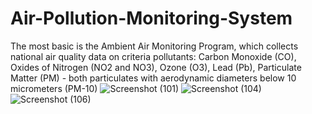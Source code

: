 # Air-Pollution-Monitoring-System
The most basic is the Ambient Air Monitoring Program, which collects national air quality data on criteria pollutants: Carbon Monoxide (CO), Oxides of Nitrogen (NO2 and NO3), Ozone (O3), Lead (Pb), Particulate Matter (PM) - both particulates with aerodynamic diameters below 10 micrometers (PM-10) 
![Screenshot (101)](https://github.com/Velu9392/Air-Pollution-Monitoring-System/assets/139991419/aab8f0bf-c9f7-4279-b2a8-d55f6c3d215b)
![Screenshot (104)](https://github.com/Velu9392/Air-Pollution-Monitoring-System/assets/139991419/c346360c-1839-4df1-a145-e6287509bf9b)
![Screenshot (106)](https://github.com/Velu9392/Air-Pollution-Monitoring-System/assets/139991419/6a650d19-0497-4638-839c-a1536587a9ae)
